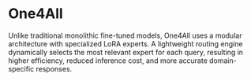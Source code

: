 # One4All
Unlike traditional monolithic fine-tuned models, One4All uses a modular architecture with specialized LoRA experts. A lightweight routing engine dynamically selects the most relevant expert for each query, resulting in higher efficiency, reduced inference cost, and more accurate domain-specific responses.
